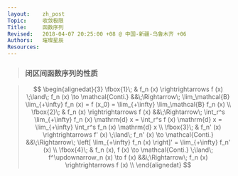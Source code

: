 ```yaml
---
layout:    zh_post
Topic:     收敛极限
Title:     函数序列
Revised:   2018-04-07 20:25:00 +08 @ 中国-新疆-乌鲁木齐 +06
Authors:   璀璨星辰
Resources:
---
```


> ### 闭区间函数序列的性质

> $$
> \begin{alignedat}{3}
> \fbox{1}\; & f_n (x) \rightrightarrows f (x) \;\land\; f_n (x) \to \mathcal{Conti.}       &&\;\Rightarrow\; \lim_\mathcal{B} \lim_{+\infty} f_n (x) = f (x_0) = \lim_{+\infty} \lim_\mathcal{B} f_n (x) \\
> \fbox{2}\; &                                              f_n (x) \rightrightarrows f (x) &&\;\Rightarrow\; \int_r^s \lim_{+\infty} f_n (x) \mathrm{d} x = \int_r^s f (x) \mathrm{d} x = \lim_{+\infty} \int_r^s f_n (x) \mathrm{d} x \\
> \fbox{3}\; &    f_n' (x) \rightrightarrows f' (x) \;\land\; f_n' (x) \to \mathcal{Conti.} &&\;\Rightarrow\; \left[ \lim_{+\infty} f_n (x) \right]' = \lim_{+\infty} f_n' (x) \\
> \fbox{4}\; & f_n (x), f (x) \to \mathcal{Conti.} \;\land\; f^\updownarrow_n (x) \to f (x) &&\;\Rightarrow\; f_n (x) \rightrightarrows f (x) \\
> \end{alignedat}
> $$
>

